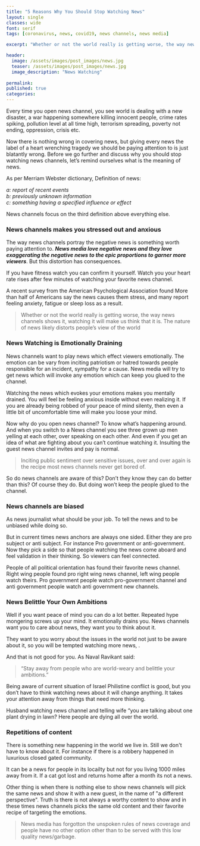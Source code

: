 ```yaml
---
title: "5 Reasons Why You Should Stop Watching News"
layout: single
classes: wide
font: serif
tags: [coronavirus, news, covid19, news channels, news media]

excerpt: "Whether or not the world really is getting worse, the way news channels portray news watching it will make us think that it is."

header:
  image: /assets/images/post_images/news.jpg
  teaser: /assets/images/post_images/news.jpg
  image_description: "News Watching"
  
permalink:
published: true
categories: 
---
```


Every time you open news channel, you see world is dealing with a new disaster, a war happening somewhere killing innocent people, crime rates spiking, pollution level at all time high, terrorism spreading, poverty not ending, oppression, crisis etc.

Now there is nothing wrong in covering news, but giving every news the label of a heart wrenching tragedy we should be paying attention to is just blatantly wrong. Before we go further and discuss why you should stop watching news channels, let’s remind ourselves what is the meaning of news.

As per Merriam Webster dictionary, Definition of news: 

<em>a: report of recent events </em><br>
<em>b: previously unknown information </em><br>
<em>c: something having a specified influence or effect</em><br>


News channels focus on the third definition above everything else. 


### News channels makes you stressed out and anxious ###

The way news channels portray the negative news is something worth paying attention to. <em>**News media love negative news and they love exaggerating the negative news to the epic proportions to garner more viewers**</em>. But this distortion has consequences.

If you have fitness watch you can confirm it yourself. Watch you your heart rate rises after few minutes of watching your favorite news channel.

A recent survey from the American Psychological Association found More than half of Americans say the news causes them stress, and many report feeling anxiety, fatigue or sleep loss as a result.

>Whether or not the world really is getting worse, the way news channels shows it, watching it will make us think that it is. The nature of news likely distorts people’s view of the world


### News Watching is Emotionally Draining ###

News channels want to play news which effect viewers emotionally. The emotion can be vary from inciting patriotism or hatred towards people responsible for an incident, sympathy for a cause. News media will try to get news which will invoke any emotion which can keep you glued to the channel. 

Watching the news which evokes your emotions makes you mentally drained. You will feel be feeling anxious inside without even realizing it.  If you are already being robbed of your peace of mind silenty, then even a little bit of uncomfortable time will make you loose your mind.

Now why do you open news channel? To know what’s happening around. And when you switch to a News channel you see three grown up men yelling at each other, over speaking on each other. And even if you get an idea of what are fighting about you can’t continue watching it. Insulting the guest news channel invites and pay is normal. 

 >Inciting public sentiment over sensitive issues, over and over again is the recipe most news channels never get bored of. 

So do news channels are aware of this? Don’t they know they can do better than this? Of course they do. But doing won’t keep the people glued to the channel.



### News channels are biased ###

As news journalist what should be your job. To tell the news and to be unbiased while doing so.

But in current times news anchors are always one sided. Either they are pro subject or anti subject. For instance Pro government or anti-government. Now they pick a side so that people watching the news come aboard and feel validation in their thinking. So viewers can feel connected. 

People of all political orientation has found their favorite news channel. Right wing people found pro right wing news channel, left wing people watch theirs. Pro government people watch pro-government channel and anti government people watch anti government new channels.



### News Belittle Your Own Ambitions ###

Well if you want peace of mind you can do a lot better. Repeated hype mongering screws up your mind. It emotionally drains you. News channels want you to care about news, they want you to think about it. 

They want to you worry about the issues in the world not just to be aware about it, so you will be tempted watching more news, .

And that is not good for you. As Naval Ravikant said:

>“Stay away from people who are world-weary and belittle your ambitions.”

Being aware of current situation of Israel Philistine conflict is good, but you don’t have to think watching news about it will change anything. It takes your attention away from things that need more thinking.

Husband watching news channel and telling wife “you are talking about one plant drying in lawn? Here people are dying all over the world. 


 
### Repetitions of content ### 

There is something new happening in the world we live in. Still we don't have to know about it. For instance if there is a robbery happened in luxurious closed gated community. 

It can be a news for people in its locailty but not for you living 1000 miles away from it.  If a cat got lost and returns home after a month its not a news. 

Other thing is when there is nothing else to show news channels will pick the same news and show it with a new guest, in the name of "a different perspective". Truth is there is not always a worthy content to show and in these times news channels picks the same old content and their favorite recipe of targeting the emotions. 


>News media has forgotton the unspoken rules of news coverage and people have no other option other than to be served with this low quality news/garbage. 
